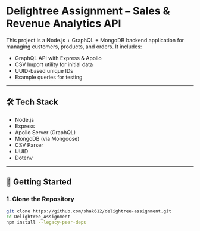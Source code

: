 # Delightree Assignment – Sales & Revenue Analytics API

This project is a Node.js + GraphQL + MongoDB backend application for managing customers, products, and orders. It includes:

- GraphQL API with Express & Apollo
- CSV Import utility for initial data
- UUID-based unique IDs
- Example queries for testing

---

## 🛠️ Tech Stack

- Node.js
- Express
- Apollo Server (GraphQL)
- MongoDB (via Mongoose)
- CSV Parser
- UUID
- Dotenv

---

## 🚀 Getting Started

### 1. Clone the Repository

```bash
git clone https://github.com/shak612/delightree-assignment.git
cd Delightree_Assignment
npm install --legacy-peer-deps

